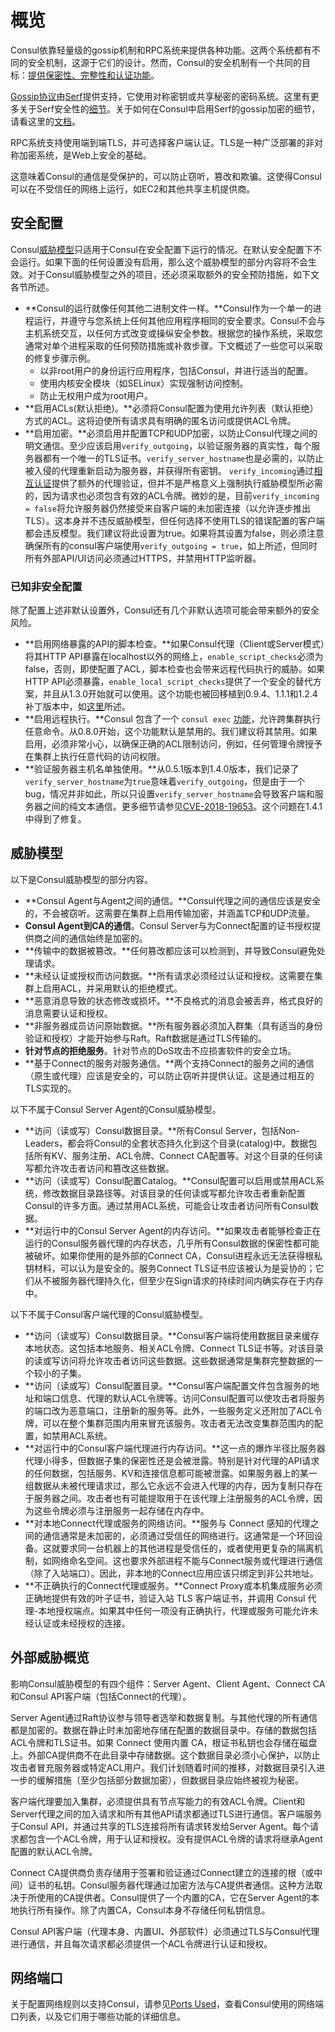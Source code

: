 # 概览

Consul依靠轻量级的gossip机制和RPC系统来提供各种功能。这两个系统都有不同的安全机制，这源于它们的设计。然而，Consul的安全机制有一个共同的目标：[提供保密性、完整性和认证功能](https://en.wikipedia.org/wiki/Information_security)。

 [Gossip协议](https://www.consul.io/docs/internals/gossip)由[Serf](https://www.serf.io)提供支持，它使用对称密钥或共享秘密的密码系统。这里有更多关于Serf安全性的[细节](https://www.serf.io/docs/internals/security.html)。关于如何在Consul中启用Serf的gossip加密的细节，请看这里的[文档](https://www.consul.io/docs/agent/encryption)。 

RPC系统支持使用端到端TLS，并可选择客户端认证。TLS是一种广泛部署的非对称加密系统，是Web上安全的基础。 

这意味着Consul的通信是受保护的，可以防止窃听，篡改和欺骗。这使得Consul可以在不受信任的网络上运行，如EC2和其他共享主机提供商。

## 安全配置

Consul[威胁模型](https://baike.baidu.com/item/threat%20modeling)只适用于Consul在安全配置下运行的情况。在默认安全配置下不会运行。如果下面的任何设置没有启用，那么这个威胁模型的部分内容将不会生效。对于Consul威胁模型之外的项目，还必须采取额外的安全预防措施，如下文各节所述。

* **Consul的运行就像任何其他二进制文件一样。**Consul作为一个单一的进程运行，并遵守与您系统上任何其他应用程序相同的安全要求。Consul不会与主机系统交互，以任何方式改变或操纵安全参数。根据您的操作系统，采取您通常对单个进程采取的任何预防措施或补救步骤。下文概述了一些您可以采取的修复步骤示例。 
  * 以非root用户的身份运行应用程序，包括Consul，并进行适当的配置。 
  * 使用内核安全模块（如SELinux）实现强制访问控制。
  *  防止无权用户成为root用户。 
* **启用ACLs\(默认拒绝\)。**必须将Consul配置为使用允许列表（默认拒绝）方式的ACL。这将迫使所有请求具有明确的匿名访问或提供ACL令牌。 
* **启用加密。**必须启用并配置TCP和UDP加密，以防止Consul代理之间的明文通信。至少应该启用`verify_outgoing`，以验证服务器的真实性，每个服务器都有一个唯一的TLS证书。`verify_server_hostname`也是必需的，以防止被入侵的代理重新启动为服务器，并获得所有密钥。 `verify_incoming`通过[相互认证](https://learn.akamai.com/en-us/webhelp/iot/internet-of-things-over-the-air-user-guide/GUID-21EC6B74-28C8-4CE1-980E-D5EE57AD9653.html)提供了额外的代理验证，但并不是严格意义上强制执行威胁模型所必需的，因为请求也必须包含有效的ACL令牌。微妙的是，目前`verify_incoming = false`将允许服务器仍然接受来自客户端的未加密连接（以允许逐步推出TLS）。这本身并不违反威胁模型，但任何选择不使用TLS的错误配置的客户端都会违反模型。我们建议将此设置为true。如果将其设置为false，则必须注意确保所有的consul客户端使用`verify_outgoing = true`，如上所述，但同时所有外部API/UI访问必须通过HTTPS，并禁用HTTP监听器。

### 已知非安全配置

除了配置上述非默认设置外，Consul还有几个非默认选项可能会带来额外的安全风险。

*  **启用网络暴露的API的脚本检查。**如果Consul代理（Client或Server模式）将其HTTP API暴露在localhost以外的网络上，`enable_script_checks`必须为false，否则，即使配置了ACL，脚本检查也会带来远程代码执行的威胁。如果HTTP API必须暴露，`enable_local_script_checks`提供了一个安全的替代方案，并且从1.3.0开始就可以使用。这个功能也被回移植到0.9.4、1.1.1和1.2.4补丁版本中，如[这里](https://www.hashicorp.com/blog/protecting-consul-from-rce-risk-in-specific-configurations)所述。 
* **启用远程执行。**Consul 包含了一个 `consul exec` [功能](https://www.consul.io/commands/exec)，允许跨集群执行任意命令。从0.8.0开始，这个功能默认是禁用的。我们建议将其禁用。如果启用，必须非常小心，以确保正确的ACL限制访问，例如，任何管理令牌授予在集群上执行任意代码的访问权限。 
* **验证服务器主机名单独使用。**从0.5.1版本到1.4.0版本，我们记录了`verify_server_hostname`为`true`意味着`verify_outgoing`，但是由于一个bug，情况并非如此，所以只设置`verify_server_hostname`会导致客户端和服务器之间的纯文本通信。更多细节请参见[CVE-2018-19653](https://cve.mitre.org/cgi-bin/cvename.cgi?name=CVE-2018-19653)。这个问题在1.4.1中得到了修复。

## 威胁模型

以下是Consul威胁模型的部分内容。 

* **Consul Agent与Agent之间的通信。**Consul代理之间的通信应该是安全的，不会被窃听。这需要在集群上启用传输加密，并涵盖TCP和UDP流量。 
* **Consul Agent到CA的通信**。Consul Server与为Connect配置的证书授权提供商之间的通信始终是加密的。 
* **传输中的数据被篡改。**任何篡改都应该可以检测到，并导致Consul避免处理请求。
*  **未经认证或授权而访问数据。**所有请求必须经过认证和授权。这需要在集群上启用ACL，并采用默认的拒绝模式。
*  **恶意消息导致的状态修改或损坏。**不良格式的消息会被丢弃，格式良好的消息需要认证和授权。
*  **非服务器成员访问原始数据。**所有服务器必须加入群集（具有适当的身份验证和授权）才能开始参与Raft。Raft数据是通过TLS传输的。 
* **针对节点的拒绝服务**。针对节点的DoS攻击不应损害软件的安全立场。 
* **基于Connect的服务对服务通信。**两个支持Connect的服务之间的通信（原生或代理）应该是安全的，可以防止窃听并提供认证。这是通过相互的TLS实现的。 

以下不属于Consul Server Agent的Consul威胁模型。 

* **访问（读或写）Consul数据目录。**所有Consul Server，包括Non-Leaders，都会将Consul的全套状态持久化到这个目录\(catalog\)中。数据包括所有KV、服务注册、ACL令牌、Connect CA配置等。对这个目录的任何读写都允许攻击者访问和篡改这些数据。 
* **访问（读或写）Consul配置Catalog。**Consul配置可以启用或禁用ACL系统，修改数据目录路径等。对该目录的任何读或写都允许攻击者重新配置Consul的许多方面。通过禁用ACL系统，可能会让攻击者访问所有Consul数据。
*  **对运行中的Consul Server Agent的内存访问。**如果攻击者能够检查正在运行的Consul服务器代理的内存状态，几乎所有Consul数据的保密性都可能被破坏。如果你使用的是外部的Connect CA，Consul进程永远无法获得根私钥材料，可以认为是安全的。服务Connect TLS证书应该被认为是妥协的；它们从不被服务器代理持久化，但至少在Sign请求的持续时间内确实存在于内存中。 

以下不属于Consul客户端代理的Consul威胁模型。

*  **访问（读或写）Consul数据目录。**Consul客户端将使用数据目录来缓存本地状态。这包括本地服务、相关ACL令牌、Connect TLS证书等。对该目录的读或写访问将允许攻击者访问这些数据。这些数据通常是集群完整数据的一个较小的子集。 
* **访问（读或写）Consul配置目录。**Consul客户端配置文件包含服务的地址和端口信息、代理的默认ACL令牌等。访问Consul配置可以使攻击者将服务的端口改为恶意端口，注册新的服务等。此外，一些服务定义还附加了ACL令牌，可以在整个集群范围内用来冒充该服务。攻击者无法改变集群范围内的配置，如禁用ACL系统。
*  **对运行中的Consul客户端代理进行内存访问。**这一点的爆炸半径比服务器代理小得多，但数据子集的保密性还是会被泄露。特别是针对代理的API请求的任何数据，包括服务、KV和连接信息都可能被泄露。如果服务器上的某一组数据从未被代理请求过，那么它永远不会进入代理的内存，因为复制只存在于服务器之间。攻击者也有可能提取用于在该代理上注册服务的ACL令牌，因为这些令牌必须与注册服务一起存储在内存中。 
* **对本地Connect代理或服务的网络访问。**服务与 Connect 感知的代理之间的通信通常是未加密的，必须通过受信任的网络进行。这通常是一个环回设备。这就要求同一台机器上的其他进程是受信任的，或者使用更复杂的隔离机制，如网络命名空间。这也要求外部进程不能与Connect服务或代理进行通信（除了入站端口）。因此，非本地的Connect应用应该只绑定到非公共地址。
*  **不正确执行的Connect代理或服务。**Connect  Proxy或本机集成服务必须正确地提供有效的叶子证书，验证入站 TLS 客户端证书，并调用 Consul 代理-本地授权端点。如果其中任何一项没有正确执行，代理或服务可能允许未经认证或未经授权的连接。

## 外部威胁概览

影响Consul威胁模型的有四个组件：Server Agent、Client Agent、Connect CA和Consul API客户端（包括Connect的代理）。 

Server Agent通过Raft协议参与领导者选举和数据复制。与其他代理的所有通信都是加密的。数据在静止时未加密地存储在配置的数据目录中。存储的数据包括ACL令牌和TLS证书。如果 Connect 使用内置 CA，根证书私钥也会存储在磁盘上。外部CA提供商不在此目录中存储数据。这个数据目录必须小心保护，以防止攻击者冒充服务器或特定ACL用户。我们计划随着时间的推移，对数据目录引入进一步的缓解措施（至少包括部分数据加密），但数据目录应始终被视为秘密。 

客户端代理要加入集群，必须提供具有节点写能力的有效ACL令牌。Client和 Server代理之间的加入请求和所有其他API请求都通过TLS进行通信。客户端服务于Consul API，并通过共享的TLS连接将所有请求转发给Server Agent。每个请求都包含一个ACL令牌，用于认证和授权。没有提供ACL令牌的请求将继承Agent配置的默认ACL令牌。

 Connect CA提供商负责存储用于签署和验证通过Connect建立的连接的根（或中间）证书的私钥。Consul服务器代理通过加密方法与CA提供者通信。这种方法取决于所使用的CA提供者。Consul提供了一个内置的CA，它在Server Agent的本地执行所有操作。除了内置CA，Consul本身不存储任何私钥信息。

 Consul API客户端（代理本身、内置UI、外部软件）必须通过TLS与Consul代理进行通信，并且每次请求都必须提供一个ACL令牌进行认证和授权。

## 网络端口

关于配置网络规则以支持Consul，请参见[Ports Used](https://www.consul.io/docs/agent/options#ports)，查看Consul使用的网络端口列表，以及它们用于哪些功能的详细信息。

